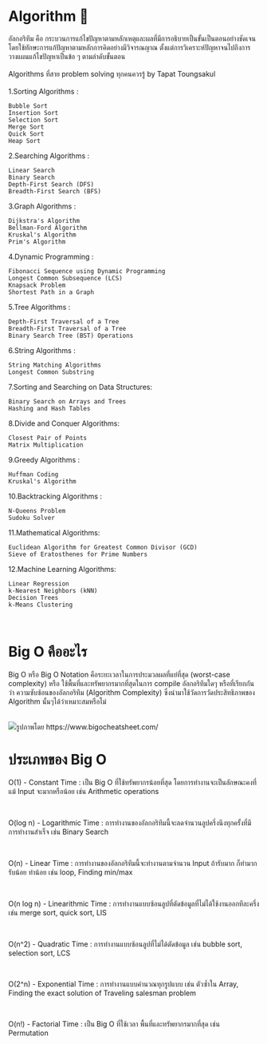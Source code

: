 # Algorithm 🤖

อัลกอริทึม คือ กระบวนการแก้ไขปัญหาตามหลักเหตุและผลที่มีการอธิบายเป็นขั้นเป็นตอนอย่างชัดเจนโดยใช้ทักษะการแก้ปัญหาตามหลักการคิดอย่างมีวิจารณญาณ ตั้งแต่การวิเคราะห์ปัญหาจนไปถึงการวางแผนแก้ไขปัญหาเป็นข้อ ๆ ตามลำดับขั้นตอน<br><br>
Algorithms ที่สาย problem solving ทุกคนควรรู้ by Tapat Toungsakul <br><br>
1.Sorting Algorithms :

	Bubble Sort
	Insertion Sort
	Selection Sort
	Merge Sort
	Quick Sort
	Heap Sort

2.Searching Algorithms :

	Linear Search
	Binary Search
	Depth-First Search (DFS)
	Breadth-First Search (BFS)

3.Graph Algorithms :

	Dijkstra's Algorithm
	Bellman-Ford Algorithm
	Kruskal's Algorithm
	Prim's Algorithm

4.Dynamic Programming :

	Fibonacci Sequence using Dynamic Programming
	Longest Common Subsequence (LCS)
	Knapsack Problem
	Shortest Path in a Graph

5.Tree Algorithms :

	Depth-First Traversal of a Tree
	Breadth-First Traversal of a Tree
	Binary Search Tree (BST) Operations

6.String Algorithms :

	String Matching Algorithms
	Longest Common Substring

7.Sorting and Searching on Data Structures:

	Binary Search on Arrays and Trees
	Hashing and Hash Tables

8.Divide and Conquer Algorithms:

	Closest Pair of Points
	Matrix Multiplication

9.Greedy Algorithms :

	Huffman Coding
	Kruskal's Algorithm

10.Backtracking Algorithms :

	N-Queens Problem
	Sudoku Solver

11.Mathematical Algorithms:

	Euclidean Algorithm for Greatest Common Divisor (GCD)
	Sieve of Eratosthenes for Prime Numbers

12.Machine Learning Algorithms:

	Linear Regression
	k-Nearest Neighbors (kNN)
	Decision Trees
	k-Means Clustering
<br>
<h1>Big O คืออะไร</h1>
	<p>Big O หรือ Big O Notation คือระยะเวลาในการประมวลผลที่แย่ที่สุด (worst-case complexity) หรือ ใช้พื้นที่และทรัพยากรมากที่สุดในการ compile อัลกอริทึมใดๆ หรือที่เรียกกันว่า ความซับซ้อนของอัลกอริทึม (Algorithm Complexity) ซึ่งนำมาใช้วัดการวัดประสิทธิภาพของ Algorithm นั้นๆได้ว่าเหมาะสมหรือไม่</p><br>
<img src="https://miro.medium.com/v2/resize:fit:1400/format:webp/1*3D-PaYAmSj-_IxUAUKoTeA.png">รูปภาพโดย https://www.bigocheatsheet.com/
<h1>ประเภทของ Big O</h1>
	<p>O(1) - Constant Time : เป็น Big O ที่ใช้ทรัพยากรน้อยที่สุด โดยการทำงานจะเป็นลักษณะคงที่ แม้ Input จะมากหรือน้อย เช่น Arithmetic operations</p><br>
	<p>O(log n) - Logarithmic Time : การทำงานของอัลกอริทึมนี้จะลดจำนวนลูปครึ่งนึงทุกครั้งที่มีการทำงานสำเร็จ เช่น Binary Search</p><br>
	<p>O(n) - Linear Time : การทำงานของอัลกอริทึมนี้จะทำงานตามจำนวน Input ถ้ารับมาก ก็ทำมาก รับน้อย ทำน้อย เช่น loop, Finding min/max</p><br>
	<p>O(n log n) - Linearithmic Time : การทำงานแบบซ้อนลูปที่ตัดข้อมูลที่ไม่ได้ใช้งานออกทีละครึ่ง เช่น merge sort, quick sort, LIS</p><br>
	<p>O(n^2) - Quadratic Time : การทำงานแบบซ้อนลูปที่ไม่ได้ตัดข้อมูล เช่น bubble sort, selection sort, LCS</p><br>
	<p>O(2^n) - Exponential Time : การทำงานแบบคำนวณทุกรูปแบบ เช่น ตัวซ้ำใน Array, Finding the exact solution of Traveling salesman problem</p><br>
	<p>O(n!) - Factorial Time : เป็น Big O ที่ใช้เวลา พื้นที่และทรัพยากรมากที่สุด เช่น Permutation</p><br>
